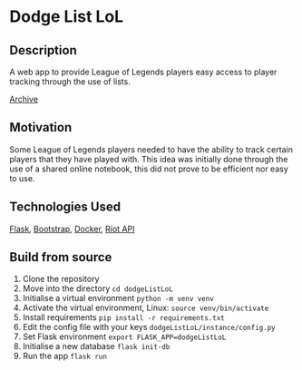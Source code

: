 # Dodge List LoL
## Description
A web app to provide League of Legends players easy access to player tracking through the use of lists.

[Archive]([https://dodge.app.mickit.net](https://web.archive.org/web/20221211205823/https://dodge.app.mickit.net/))

## Motivation
Some League of Legends players needed to have the ability to track certain players that they have played with. This idea was initially done through the use of a shared online notebook, this did not prove to be efficient nor easy to use.

## Technologies Used
[Flask](https://flask.palletsprojects.com),
[Bootstrap](https://getbootstrap.com),
[Docker](https://www.docker.com),
[Riot API](https://developer.riotgames.com/apis)

## Build from source
1. Clone the repository
2. Move into the directory `cd dodgeListLoL`
3. Initialise a virtual environment `python -m venv venv`
4. Activate the virtual environment, Linux: `source venv/bin/activate`
5. Install requirements `pip install -r requirements.txt`
6. Edit the config file with your keys `dodgeListLoL/instance/config.py`
7. Set Flask environment `export FLASK_APP=dodgeListLoL`
8. Initialise a new database `flask init-db`
9. Run the app `flask run`
